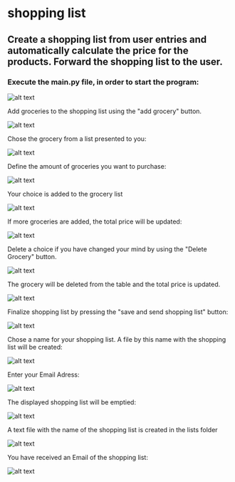# shopping list

## Create a shopping list from user entries and automatically calculate the price for the products. Forward the shopping list to the user.
### Execute the main.py file, in order to start the program:

![alt text](images/image.png)

Add groceries to the shopping list using the "add grocery" button.

![alt text](images/image-1.png)

Chose the grocery from a list presented to you:

![alt text](images/image-2.png)

Define the amount of groceries you want to purchase:

![alt text](images/image-3.png)

Your choice is added to the grocery list

![alt text](images/image-4.png)

If more groceries are added, the total price will be updated:

![alt text](images/image-5.png)

Delete a choice if you have changed your mind by using the "Delete Grocery" button.

![alt text](images/image-6.png)

The grocery will be deleted from the table and the total price is updated.

![alt text](images/image-7.png)

Finalize shopping list by pressing the "save and send shopping list" button:

![alt text](images/image-8.png)

Chose a name for your shopping list. A file by this name with the shopping list will be created:

![alt text](images/image-9.png)

Enter your Email Adress:

![alt text](images/image-10.png)

The displayed shopping list will be emptied:

![alt text](images/image-11.png)

A text file with the name of the shopping list is created in the lists folder

![alt text](images/image-12.png)

You have received an Email of the shopping list:

![alt text](images/image-13.png)